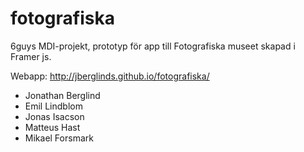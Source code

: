 # fotografiska
6guys MDI-projekt, prototyp för app till Fotografiska museet skapad i Framer js.

Webapp: http://jberglinds.github.io/fotografiska/

* Jonathan Berglind
* Emil Lindblom 
* Jonas Isacson
* Matteus Hast
* Mikael Forsmark
